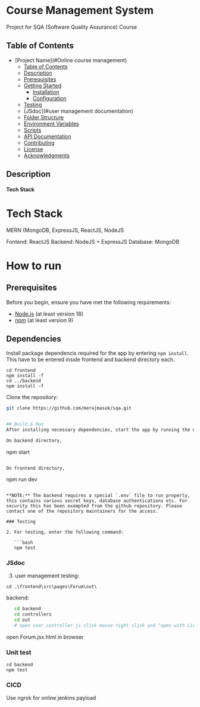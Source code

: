 # Course Management System
Project for SQA (Software Quality Assurance) Course

## Table of Contents

- [Project Name](#Online course management)
  - [Table of Contents](#table-of-contents)
  - [Description](#description)
  - [Prerequisites](#prerequisites)
  - [Getting Started](#getting-started)
    - [Installation](#installation)
    - [Configuration](#configuration)
  - [Testing](#testing)
  - [JSdoc](#user management documentation)
  - [Folder Structure](#folder-structure)
  - [Environment Variables](#environment-variables)
  - [Scripts](#scripts)
  - [API Documentation](#api-documentation)
  - [Contributing](#contributing)
  - [License](#license)
  - [Acknowledgments](#acknowledgments)

## Description
#### Tech Stack

# Tech Stack
MERN (MongoDB, ExpressJS, ReactJS, NodeJS

Fontend: ReactJS
Backend: NodeJS + ExpressJS
Database: MongoDB


# How to run
## Prerequisites

Before you begin, ensure you have met the following requirements:

- [Node.js](https://nodejs.org/) (at least version 18)
- [npm](https://www.npmjs.com/) (at least version 9)


## Dependencies
Install package dependencis required for the app by entering `npm install`. This have to be entered inside frontend and backend directory each.

```
cd frontend
npm install -f
cd ../backend
npm install -f
```

Clone the repository:

   ```bash
   git clone https://github.com/merajmasuk/sqa.git


## Build & Run
After installing necessary dependencies, start the app by running the nodemon service.

On backend directory,
```
npm start
```

On frontend directory,
```
npm run dev
```

**NOTE:** The backend requires a special `.env` file to run properly, this contains various secret keys, database authentications etc. For security this has been exempted from the github repository. Please contact one of the repository maintainers for the access.

### Testing

2. For testing, enter the following command:

   ```bash
   npm test
   ```

### JSdoc

3. user management testing:

```
cd .\frontend\src\pages\Forum\out\
```

backend: 
```bash
   cd backend
   cd controllers
   cd out
   # open user.controller.js click mouse right click and "open with Live server" button.
```

open Forum.jsx.html in browser

### Unit test

```
cd backend
npm test
```

### CICD

Use ngrok for online jenkins payload
